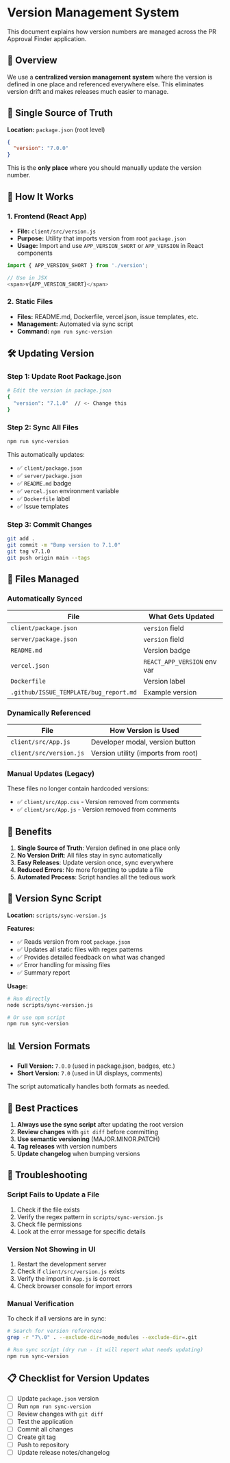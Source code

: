 # Version Management System

This document explains how version numbers are managed across the PR Approval Finder application.

## 🎯 Overview

We use a **centralized version management system** where the version is defined in one place and referenced everywhere else. This eliminates version drift and makes releases much easier to manage.

## 📍 Single Source of Truth

**Location:** `package.json` (root level)

```json
{
  "version": "7.0.0"
}
```

This is the **only place** where you should manually update the version number.

## 🔄 How It Works

### 1. Frontend (React App)
- **File:** `client/src/version.js`
- **Purpose:** Utility that imports version from root `package.json`
- **Usage:** Import and use `APP_VERSION_SHORT` or `APP_VERSION` in React components

```javascript
import { APP_VERSION_SHORT } from './version';

// Use in JSX
<span>v{APP_VERSION_SHORT}</span>
```

### 2. Static Files
- **Files:** README.md, Dockerfile, vercel.json, issue templates, etc.
- **Management:** Automated via sync script
- **Command:** `npm run sync-version`

## 🛠️ Updating Version

### Step 1: Update Root Package.json
```bash
# Edit the version in package.json
{
  "version": "7.1.0"  // <- Change this
}
```

### Step 2: Sync All Files
```bash
npm run sync-version
```

This automatically updates:
- ✅ `client/package.json`
- ✅ `server/package.json`
- ✅ `README.md` badge
- ✅ `vercel.json` environment variable
- ✅ `Dockerfile` label
- ✅ Issue templates

### Step 3: Commit Changes
```bash
git add .
git commit -m "Bump version to 7.1.0"
git tag v7.1.0
git push origin main --tags
```

## 📁 Files Managed

### Automatically Synced
| File | What Gets Updated |
|------|------------------|
| `client/package.json` | `version` field |
| `server/package.json` | `version` field |
| `README.md` | Version badge |
| `vercel.json` | `REACT_APP_VERSION` env var |
| `Dockerfile` | Version label |
| `.github/ISSUE_TEMPLATE/bug_report.md` | Example version |

### Dynamically Referenced
| File | How Version is Used |
|------|-------------------|
| `client/src/App.js` | Developer modal, version button |
| `client/src/version.js` | Version utility (imports from root) |

### Manual Updates (Legacy)
These files no longer contain hardcoded versions:
- ✅ `client/src/App.css` - Version removed from comments
- ✅ `client/src/App.js` - Version removed from comments

## 🚀 Benefits

1. **Single Source of Truth**: Version defined in one place only
2. **No Version Drift**: All files stay in sync automatically  
3. **Easy Releases**: Update version once, sync everywhere
4. **Reduced Errors**: No more forgetting to update a file
5. **Automated Process**: Script handles all the tedious work

## 🔧 Version Sync Script

**Location:** `scripts/sync-version.js`

**Features:**
- ✅ Reads version from root `package.json`
- ✅ Updates all static files with regex patterns
- ✅ Provides detailed feedback on what was changed
- ✅ Error handling for missing files
- ✅ Summary report

**Usage:**
```bash
# Run directly
node scripts/sync-version.js

# Or use npm script
npm run sync-version
```

## 📊 Version Formats

- **Full Version:** `7.0.0` (used in package.json, badges, etc.)
- **Short Version:** `7.0` (used in UI displays, comments)

The script automatically handles both formats as needed.

## 🎯 Best Practices

1. **Always use the sync script** after updating the root version
2. **Review changes** with `git diff` before committing  
3. **Use semantic versioning** (MAJOR.MINOR.PATCH)
4. **Tag releases** with version numbers
5. **Update changelog** when bumping versions

## 🐛 Troubleshooting

### Script Fails to Update a File
1. Check if the file exists
2. Verify the regex pattern in `scripts/sync-version.js`
3. Check file permissions
4. Look at the error message for specific details

### Version Not Showing in UI
1. Restart the development server
2. Check if `client/src/version.js` exists
3. Verify the import in `App.js` is correct
4. Check browser console for import errors

### Manual Verification
To check if all versions are in sync:
```bash
# Search for version references
grep -r "7\.0" . --exclude-dir=node_modules --exclude-dir=.git

# Run sync script (dry run - it will report what needs updating)
npm run sync-version
```

## 📋 Checklist for Version Updates

- [ ] Update `package.json` version
- [ ] Run `npm run sync-version`
- [ ] Review changes with `git diff`
- [ ] Test the application
- [ ] Commit all changes
- [ ] Create git tag
- [ ] Push to repository
- [ ] Update release notes/changelog 